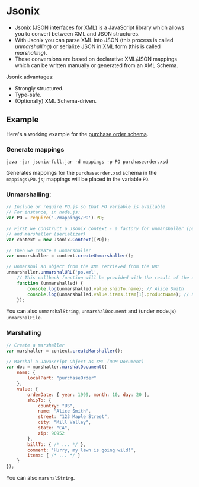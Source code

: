 # Jsonix

* Jsonix (JSON interfaces for XML) is a JavaScript library which allows you to convert between XML and JSON structures.
* With Jsonix you can parse XML into JSON (this process is called _unmarshalling_) or serialize JSON in XML form (this is called _marshalling_).
* These conversions are based on declarative XML/JSON mappings which can be written manually or generated from an XML Schema.

Jsonix advantages:

* Strongly structured.
* Type-safe.
* (Optionally) XML Schema-driven.

## Example

Here's a working example for the [purchase order schema](http://www.w3.org/TR/xmlschema-0/#po.xsd).

### Generate mappings

```
java -jar jsonix-full.jar -d mappings -p PO purchaseorder.xsd
```

Generates mappings for the `purchaseorder.xsd` schema in the `mappings\PO.js`; mappings will be placed in the variable `PO`.

### Unmarshalling:

```javascript
// Include or require PO.js so that PO variable is available
// For instance, in node.js:
var PO = require('./mappings/PO').PO;

// First we construct a Jsonix context - a factory for unmarshaller (parser)
// and marshaller (serializer)
var context = new Jsonix.Context([PO]);

// Then we create a unmarshaller
var unmarshaller = context.createUnmarshaller();

// Unmarshal an object from the XML retrieved from the URL
unmarshaller.unmarshalURL('po.xml',
    // This callback function will be provided with the result of the unmarshalling
    function (unmarshalled) {
        console.log(unmarshalled.value.shipTo.name); // Alice Smith
        console.log(unmarshalled.value.items.item[1].productName); // Baby Monitor
    });
```

You can also ``unmarshalString``, ``unmarshalDocument`` and (under node.js) ``unmarshalFile``.
    
### Marshalling

```javascript
// Create a marshaller
var marshaller = context.createMarshaller();

// Marshal a JavaScript Object as XML (DOM Document)
var doc = marshaller.marshalDocument({
    name: {
        localPart: "purchaseOrder"
    },
    value: {
        orderDate: { year: 1999, month: 10, day: 20 },
        shipTo: {
            country: "US",
            name: "Alice Smith",
            street: "123 Maple Street",
            city: "Mill Valley",
            state: "CA",
            zip: 90952
        },
        billTo: { /* ... */ },
        comment: 'Hurry, my lawn is going wild!',
        items: { /* ... */ }
    }
});
```

You can also ``marshalString``.